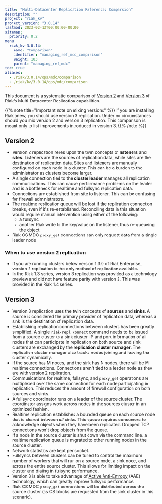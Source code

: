 ```yaml
---
title: "Multi-Datacenter Replication Reference: Comparsion"
description: ""
project: "riak_kv"
project_version: "3.0.14"
lastmod: 2023-02-13T00:00:00-00:00
sitemap:
  priority: 0.2
menu:
  riak_kv-3.0.14:
    name: "Comparison"
    identifier: "managing_ref_mdc_comparison"
    weight: 103
    parent: "managing_ref_mdc"
toc: true
aliases:
  - /riak/3.0.14/ops/mdc/comparison
  - /riak/kv/3.0.14/ops/mdc/comparison
---
```


This document is a systematic comparison of [Version 2]({{<baseurl>}}riak/kv/3.0.14/using/reference/v2-multi-datacenter) and [Version 3]({{<baseurl>}}riak/kv/3.0.14/using/reference/v3-multi-datacenter) of Riak's Multi-Datacenter
Replication capabilities.

{{% note title="Important note on mixing versions" %}}
If you are installing Riak anew, you should use version 3
replication. Under no circumstances should you mix version 2 and version 3
replication. This comparison is meant only to list improvements introduced in
version 3.
{{% /note %}}

## Version 2

* Version 2 replication relies upon the twin concepts of **listeners**
  and **sites**. Listeners are the sources of replication data, while
  sites are the destination of replication data. Sites and listeners are
  manually configured on each node in a cluster. This can be a burden to
  the administrator as clusters become larger.
* A single connection tied to the **cluster leader** manages all
  replication communications. This can cause performance problems on the
  leader and is a bottleneck for realtime and fullsync replication data.
* Connections are established from site to listener. This can be
  confusing for firewall administrators.
* The realtime replication queue will be lost if the replication
  connection breaks, even if it's re-established. Reconciling data in
  this situation would require manual intervention using either of the
  following:
  * a fullsync
  * another Riak write to the key/value on the listener, thus
      re-queueing the object
* Riak CS MDC `proxy_get` connections can only request data from a
  single leader node

### When to use version 2 replication

* If you are running clusters below version 1.3.0 of Riak Enterprise,
  version 2 replication is the only method of replication available.
* In the Riak 1.3 series, version 3 replication was provided as a
  technology preview and did not have feature parity with version 2.
  This was provided in the Riak 1.4 series.

## Version 3

* Version 3 replication uses the twin concepts of **sources** and
  **sinks**. A source is considered the primary provider of replication
  data, whereas a sink is the destination of replication data.
* Establishing replication connections between clusters has been
  greatly simplified. A single `riak-repl connect` command needs to be
  issued from a source cluster to a sink cluster. IP and port
  information of all nodes that can participate in replication on both
  source and sink clusters are exchanged by the **replication cluster
  manager**. The replication cluster manager also tracks nodes joining
  and leaving the cluster dynamically.
* If the source has M nodes, and the sink has N nodes, there will be M
  realtime connections. Connections aren't tied to a leader node as they
  are with version 2 replication.
* Communications for realtime, fullsync, and `proxy_get` operations are
  multiplexed over the same connection for each node participating in
  replication. This reduces the amount of firewall configuration on both
  sources and sinks.
* A fullsync coordinator runs on a leader of the source cluster. The
  coordinator assigns work across nodes in the sources cluster in an
  optimized fashion.
* Realtime replication establishes a bounded queue on each source node
  that is shared between *all* sinks. This queue requires consumers to
  acknowledge objects when they have been replicated. Dropped TCP
  connections won't drop objects from the queue.
* If a node in the source cluster is shut down via the command line, a
  realtime replication queue is migrated to other running nodes in the
  source cluster.
* Network statistics are kept per socket.
* Fullsyncs between clusters can be tuned to control the maximum number
  of workers that will run on a source node, a sink node, and across the
  entire source cluster. This allows for limiting impact on the cluster
  and dialing in fullsync performance.
* Version 3 is able to take advantage of [Active Anti-Entropy]({{<baseurl>}}riak/kv/3.0.14/learn/concepts/active-anti-entropy/) \(AAE)
  technology, which can greatly improve fullsync performance.
* Riak CS MDC `proxy_get` connections will be distributed across the
  source cluster (as CS blocks are requested from the sink cluster in
  this scenario).

